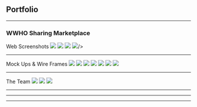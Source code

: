 ## Portfolio

---

### WWHO Sharing Marketplace

Web Screenshots 
<img src="images/IMG_2030.PNG"/>
<img src="images/20180306_215301.jpg"/>
<img src="images/IMG_2040.jpg"/>
<img src="images/IMG_2762.PNG"/>/>


---
Mock Ups & Wire Frames
<img src="images/Make_$_Renting_out_with_WWHO.png"/>
<img src="images/Regesitration 2.PNG"/>
<img src="images/20170303_190505.jpg"/>
<img src="images/20170303_190523.jpg"/>
<img src="images/20170303_203517.jpg"/>
<img src="images/20170303_205415.jpg"/>
<img src="images/20170303_210027.jpg"/>

---
The Team
<img src="images/Screenshot_20170909-023652.png"/>
<img src="images/wwho_group.png"/>
<img src="images/WWHO.png"/>

---



---




---

<!-- Remove above link if you don't want to attibute -->
